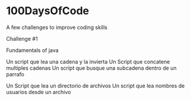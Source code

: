 # 100DaysOfCode
A few challenges to improve coding skills

Challenge #1

Fundamentals of java

Un script que lea una cadena y la invierta
Un Script que concatene multiples cadenas
Un script que busque una subcadena dentro de un parrafo

Un Script que lea un directorio de archivos
Un script que lea nombres de usuarios desde un archivo
